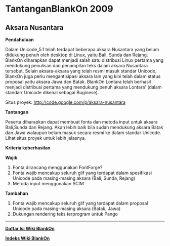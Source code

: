  
# TantanganBlankOn 2009 
## Aksara Nusantara


**Pendahuluan**

Dalam ​Unicode_5.1 telah terdapat beberapa aksara Nusantara yang belum didukung penuh oleh desktop di Linux, yaitu Bali, Sunda dan Rejang. BlankOn diharapkan
dapat menjadi salah satu distribusi Linux pertama yang mendukung penulisan dan penampilan teks dalam aksara Nusantara tersebut. Selain aksara-aksara yang
telah resmi masuk standar Unicode, BlankOn juga perlu mengantisipasi aksara lain yang kini telah dalam status proposal yaitu aksara Jawa dan Batak.
BlankOn Lontara telah berhasil menjadi distribusi pertama yang mendukung penuh aksara Lontara' (dalam standarr Unicode dikenal sebagai Buginese).

Situs proyek: ​http://code.google.com/p/aksara-nusantara


**Tantangan**

Peserta diharapkan dapat membuat fonta dan metoda input untuk aksara Bali,Sunda dan Rejang. Akan lebih baik bila sudah mendukung aksara Batak dan Jawa
walaupun belum masuk secara resmi ke dalam standar Unicode. Lihat situs proyek untuk lebih jelasnya.

**Kriteria keberhasilan**

**Wajib**
   1. Fonta dirancang menggunakan FontForge?
   2. Fonta wajib mencakup seluruh glif yang terdapat dalam spesifikasi Unicode pada masing-masing aksara (Bali, Sunda, Rejang)
   3. Metoda input menggunakan SCIM

**Tambahan**
   1. Fonta wajib mencakup seluruh glif yang terdapat dalam proposal Unicode pada masing-masing aksara (Batak, Jawa)
   2. Dukungan rendering teks terprogram untuk Pango





---
[**Daftar Isi Wiki BlankOn**](/wiki/DaftarIsi/index.html)
 
[**Indeks Wiki BlankOn**](/wiki/Indeks.html)



